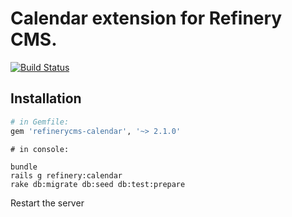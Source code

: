 # Calendar extension for Refinery CMS.

[![Build Status](https://secure.travis-ci.org/resolve/refinerycms-calendar.png?branch=master)](http://travis-ci.org/resolve/refinerycms-calendar)

## Installation

```ruby
# in Gemfile:
gem 'refinerycms-calendar', '~> 2.1.0'
```

```
# in console:

bundle
rails g refinery:calendar
rake db:migrate db:seed db:test:prepare
```

Restart the server
